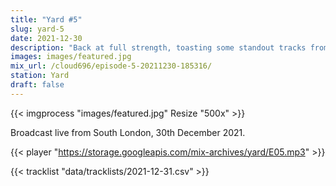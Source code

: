 ```yaml
---
title: "Yard #5"
slug: yard-5
date: 2021-12-30
description: "Back at full strength, toasting some standout tracks from every month of this savage year."
images: images/featured.jpg
mix_url: /cloud696/episode-5-20211230-185316/
station: Yard
draft: false
---
```


{{< imgprocess "images/featured.jpg" Resize "500x" >}}

Broadcast live from South London, 30th December 2021.

{{< player "https://storage.googleapis.com/mix-archives/yard/E05.mp3" >}}

{{< tracklist "data/tracklists/2021-12-31.csv" >}}
